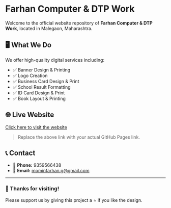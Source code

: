 # Farhan Computer & DTP Work

Welcome to the official website repository of **Farhan Computer & DTP Work**, located in Malegaon, Maharashtra.

## 🖥️ What We Do

We offer high-quality digital services including:

- ✅ Banner Design & Printing
- ✅ Logo Creation
- ✅ Business Card Design & Print
- ✅ School Result Formatting
- ✅ ID Card Design & Print
- ✅ Book Layout & Printing

## 🌐 Live Website

[Click here to visit the website](https://your-username.github.io/Farhan-Computer)  
> Replace the above link with your actual GitHub Pages link.

## 📞 Contact

- 📱 **Phone:** 9359566438  
- 📧 **Email:** mominfarhan.g@gmail.com  

---

### 🤝 Thanks for visiting!

Please support us by giving this project a ⭐ if you like the design.
